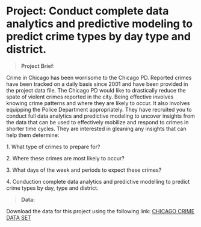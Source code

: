 # Project: Conduct complete data analytics and predictive modeling to predict crime types by day type and district.



> **Project Brief**:  

Crime in Chicago has been worrisome to the Chicago PD. Reported crimes have been tracked on a daily basis since 2001 and have been provided in the project data file. The Chicago PD would like to drastically reduce the spate of violent crimes reported in the city. 
Being effective involves knowing crime patterns and where they are likely to occur. 
It also involves equipping the Police Department appropriately. 
They have recruited you to conduct full data analytics and predictive modeling to uncover insights from the data that can be used to effectively mobilize and respond to crimes in shorter time cycles. 
They are interested in gleaning any insights that can help them determine:
<p>1. What type of crimes to prepare for?</p>
<p>2. Where these crimes are most likely to occur?</p> 
<p>3. What days of the week and periods to expect these crimes?</p>
<p>4. Conduction complete data analytics and predictive modelling to predict crime types by day, type and district.

>**Data:**

Download the data for this project using the following link:  <a href="https://mega.nz/file/uipTiYiZ#-CGR-AxZbGPYaNP_KUdqdpYoX6i8UfbIk4bz8xgF7Vs">CHICAGO CRIME DATA SET</a>


